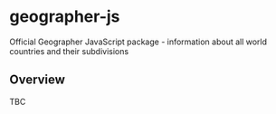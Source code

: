 # geographer-js
Official Geographer JavaScript package - information about all world countries and their subdivisions

## Overview

TBC
